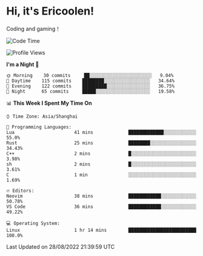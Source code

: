 # Hi, it's Ericoolen!
Coding and gaming！

<!--START_SECTION:waka-->
![Code Time](http://img.shields.io/badge/Code%20Time-349%20hrs%2033%20mins-blue)

![Profile Views](http://img.shields.io/badge/Profile%20Views-1-blue)

**I'm a Night 🦉** 

```text
🌞 Morning    30 commits     ██░░░░░░░░░░░░░░░░░░░░░░░   9.04% 
🌆 Daytime    115 commits    ████████░░░░░░░░░░░░░░░░░   34.64% 
🌃 Evening    122 commits    █████████░░░░░░░░░░░░░░░░   36.75% 
🌙 Night      65 commits     █████░░░░░░░░░░░░░░░░░░░░   19.58%

```


📊 **This Week I Spent My Time On** 

```text
⌚︎ Time Zone: Asia/Shanghai

💬 Programming Languages: 
Lua                      41 mins             █████████████░░░░░░░░░░░░   55.0% 
Rust                     25 mins             ████████░░░░░░░░░░░░░░░░░   34.43% 
C++                      2 mins              █░░░░░░░░░░░░░░░░░░░░░░░░   3.98% 
sh                       2 mins              █░░░░░░░░░░░░░░░░░░░░░░░░   3.61% 
C                        1 min               ░░░░░░░░░░░░░░░░░░░░░░░░░   1.69%

🔥 Editors: 
Neovim                   38 mins             ████████████░░░░░░░░░░░░░   50.78% 
VS Code                  36 mins             ████████████░░░░░░░░░░░░░   49.22%

💻 Operating System: 
Linux                    1 hr 14 mins        █████████████████████████   100.0%

```


 Last Updated on 28/08/2022 21:39:59 UTC
<!--END_SECTION:waka-->

